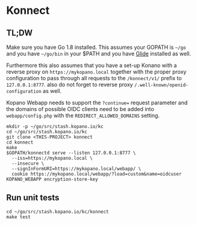# Konnect

## TL;DW

Make sure you have Go 1.8 installed. This assumes your GOPATH is `~/go` and
you have `~/go/bin` in your $PATH and you have [Glide](https://github.com/Masterminds/glide)
installed as well.

Furthermore this also assumes that you have a set-up Konano with a reverse proxy
on `https://mykopano.local` together with the proper proxy configuration to
pass through all requests to the `/konnect/v1/` prefix to `127.0.0.1:8777`. also
do not forget to reverse proxy `/.well-known/openid-configuration` as well.

Kopano Webapp needs to support the `?continue=` request parameter and the domains
of possible OIDC clients need to be added into `webapp/config.php` with the
`REDIRECT_ALLOWED_DOMAINS` setting.

```
mkdir -p ~/go/src/stash.kopano.io/kc
cd ~/go/src/stash.kopano.io/kc
git clone <THIS-PROJECT> konnect
cd konnect
make
$GOPATH/konnectd serve --listen 127.0.0.1:8777 \
  --iss=https://mykopano.local \
  --insecure \
  --signInFormURI=https://mykopano.local/webapp/ \
  cookie https://mykopano.local/webapp/?load=custom&name=oidcuser KOPANO_WEBAPP encryption-store-key
```

## Run unit tests

```
cd ~/go/src/stash.kopano.io/kc/konnect
make test
```
